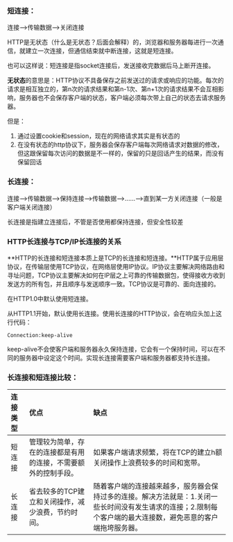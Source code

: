 ### 

### 短连接：

连接——&gt;传输数据——&gt;关闭连接

HTTP是无状态（什么是无状态？后面会解释）的，浏览器和服务器每进行一次通信，就建立一次连接，但通信结束就中断连接，这就是短连接。

也可以这样说：短连接是指socket连接后，发送接收完数据后马上断开连接。

**无状态**的意思是：HTTP协议不具备保存之前发送过的请求或响应的功能。每次的请求是相互独立的，第n次的请求结果和第n-1次、第n+1次的请求结果不会互相影响，服务器也不会保存客户端的状态，客户端必须每次带上自己的状态去请求服务器。

但是：

1. 通过设置cookie和session，现在的网络请求其实是有状态的
2. 在没有状态的http协议下，服务器会保存客户端每次网络请求对数据的修改，但这跟保留每次访问的数据是不一样的，保留的只是回话产生的结果，而没有保留回话

### 长连接：

连接——&gt;传输数据——&gt;保持连接——&gt;传输数据——&gt;......——&gt;直到某一方关闭连接（一般是客户端关闭连接）

长连接是指建立连接后，不管是否使用都保持连接，但安全性较差

### HTTP长连接与TCP/IP长连接的关系

**HTTP的长连接和短连接本质上是TCP的长连接和短连接。**HTTP属于应用层协议，在传输层使用TCP协议，在网络层使用IP协议。IP协议主要解决网络路由和寻址问题，TCP协议主要解决如何在IP层之上可靠的传输数据包，使得接收方收到发送方的所有包，并且顺序与发送顺序一致。TCP协议是可靠的、面向连接的。

在HTTP1.0中默认使用短连接。

从HTTP1.1开始，默认使用长连接。使用长连接的HTTP协议，会在响应头加上这行代码：

```
Connection:keep-alive
```

keep-alive不会使客户端和服务器永久保持连接，它会有一个保持时间，可以在不同的服务器中设定这个时间。实现长连接需要客户端和服务器都支持长连接。

### 长连接和短连接比较：

| **连接类型** | 优点 | 缺点 |
| :--- | :--- | :--- |
| 短连接 | 管理较为简单，存在的连接都是有用的连接，不需要额外的控制手段。 | 如果客户端请求频繁，将在TCP的建立h额关闭操作上浪费较多的时间和宽带。 |
| 长连接 | 省去较多的TCP建立和关闭操作，减少浪费，节约时间。 | 随着客户端的连接越来越多，服务器会保持过多的连接。解决方法就是：1.关闭一些长时间没有发生请求的连接；2.限制每个客户端的最大连接数，避免恶意的客户端拖垮服务器。 |



